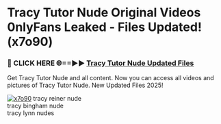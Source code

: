 # Tracy Tutor Nude Original Videos 0nlyFans Leaked - Files Updated! (x7o90)

<h3>🔴 CLICK HERE 🌐==►► <a href="https://tinyurl.com/yrmya6cz" rel="nofollow">Tracy Tutor Nude Updated Files</a></h3>

Get Tracy Tutor Nude and all content. Now you can access all videos and pictures of Tracy Tutor Nude. New Updated Files 2025!

[![x7o90](https://i.imgur.com/FMdXYCs.gif)](https://tinyurl.com/yrmya6cz)
tracy reiner nude<br>
tracy bingham nude<br>
tracy lynn nudes